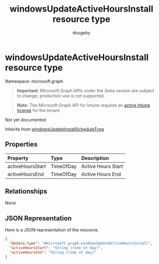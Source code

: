 ﻿---
title: "windowsUpdateActiveHoursInstall resource type"
description: "Not yet documented"
author: "dougeby"
localization_priority: Normal
ms.prod: "intune"
doc_type: resourcePageType
---

# windowsUpdateActiveHoursInstall resource type

Namespace: microsoft.graph

> **Important:** Microsoft Graph APIs under the /beta version are subject to change; production use is not supported.

> **Note:** The Microsoft Graph API for Intune requires an [active Intune license](https://go.microsoft.com/fwlink/?linkid=839381) for the tenant.

Not yet documented

Inherits from [windowsUpdateInstallScheduleType](../resources/intune-deviceconfig-windowsupdateinstallscheduletype.md)

## Properties

| Property         | Type      | Description        |
| :--------------- | :-------- | :----------------- |
| activeHoursStart | TimeOfDay | Active Hours Start |
| activeHoursEnd   | TimeOfDay | Active Hours End   |

## Relationships

None

## JSON Representation

Here is a JSON representation of the resource.

<!-- {
  "blockType": "resource",
  "@odata.type": "microsoft.graph.windowsUpdateActiveHoursInstall"
}
-->

```json
{
  "@odata.type": "#microsoft.graph.windowsUpdateActiveHoursInstall",
  "activeHoursStart": "String (time of day)",
  "activeHoursEnd": "String (time of day)"
}
```
